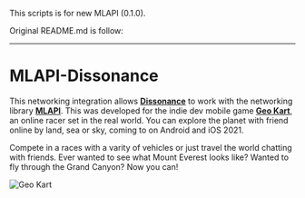 This scripts is for new MLAPI (0.1.0).

Original README.md is follow:

---

# MLAPI-Dissonance

This networking integration allows **[Dissonance](https://assetstore.unity.com/packages/tools/audio/dissonance-voice-chat-70078)** to work with the networking library **[MLAPI](https://mlapi.network/)**.
This was developed for the indie dev mobile game **[Geo Kart](https://twitter.com/Escape_Electric)**, an online racer set in the real world. You can explore the planet with friend online by land, sea or sky, coming to on Android and iOS 2021.

Compete in a races with a varity of vehicles or just travel the world chatting with friends. Ever wanted to see what Mount Everest looks like? Wanted to fly through the Grand Canyon? Now you can!

![Geo Kart](https://github.com/Budtom/MLAPI-Dissonance/blob/master/Geo%20Kart%20Story%203.gif?raw=true)
